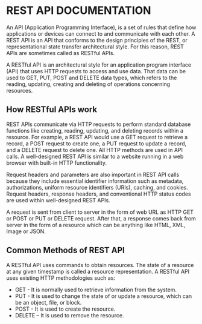 # REST API DOCUMENTATION

An API (Application Programming Interface), is a set of rules that define how applications or devices can connect to and communicate with each other. A REST API is an API that conforms to the design principles of the REST, or representational state transfer architectural style. For this reason, REST APIs are sometimes called as RESTful APIs.

A RESTful API is an architectural style for an application program interface (API) that uses HTTP requests to access and use data. That data can be used to GET, PUT, POST and DELETE data types, which refers to the reading, updating, creating and deleting of operations concerning resources.

## How RESTful APIs work

REST APIs communicate via HTTP requests to perform standard database functions like creating, reading, updating, and deleting records within a resource. For example, a REST API would use a GET request to retrieve a record, a POST request to create one, a PUT request to update a record, and a DELETE request to delete one. All HTTP methods are used in API calls. A well-designed REST API is similar to a website running in a web browser with built-in HTTP functionality.

Request headers and parameters are also important in REST API calls because they include essential identifier information such as metadata, authorizations, uniform resource identifiers (URIs), caching, and cookies. Request headers, response headers, and conventional HTTP status codes are used within well-designed REST APIs.

A request is sent from client to server in the form of web URL as HTTP GET or POST or PUT or DELETE request. After that, a response comes back from server in the form of a resource which can be anything like HTML, XML, Image or JSON.


## Common Methods of REST API

A RESTful API uses commands to obtain resources. The state of a resource at any given timestamp is called a resource representation. A RESTful API uses existing HTTP methodologies such as:

- GET - It is normally used to retrieve information from the system.
- PUT - It is used to change the state of or update a resource, which can be an object, file, or block.
- POST - It is used to create the resource.
- DELETE – It is used to remove the resource.
